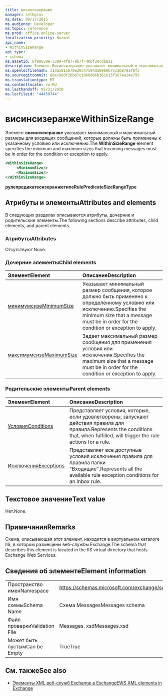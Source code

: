 ```yaml
---
title: висинсизеранже
manager: sethgros
ms.date: 09/17/2015
ms.audience: Developer
ms.topic: reference
ms.prod: office-online-server
localization_priority: Normal
api_name:
- WithinSizeRange
api_type:
- schema
ms.assetid: 6f98650e-3399-4f87-9b7f-40bf20cdb821
description: Элемент Висинсизеранже указывает минимальный и максимальный размеры для входящих сообщений, которые должны быть применены к указанному условию или исключению.
ms.openlocfilehash: 31da5815b70e20c47594da89b0b7ccab87eaf8f3
ms.sourcegitcommit: 88ec988f2bb67c1866d06b361615f3674a24e795
ms.translationtype: MT
ms.contentlocale: ru-RU
ms.lasthandoff: 05/31/2020
ms.locfileid: "44459744"
---
```

# <a name="withinsizerange"></a><span data-ttu-id="c306a-103">висинсизеранже</span><span class="sxs-lookup"><span data-stu-id="c306a-103">WithinSizeRange</span></span>

<span data-ttu-id="c306a-104">Элемент **висинсизеранже** указывает минимальный и максимальный размеры для входящих сообщений, которые должны быть применены к указанному условию или исключению.</span><span class="sxs-lookup"><span data-stu-id="c306a-104">The **WithinSizeRange** element specifies the minimum and maximum sizes that incoming messages must be in order for the condition or exception to apply.</span></span> 
  
```XML
<WithinSizeRange>
     <MinimumSize/>
     <MaximumSize/>
</WithinSizeRange>
```

 <span data-ttu-id="c306a-105">**рулепредикатесизеранжетипе**</span><span class="sxs-lookup"><span data-stu-id="c306a-105">**RulePredicateSizeRangeType**</span></span>
## <a name="attributes-and-elements"></a><span data-ttu-id="c306a-106">Атрибуты и элементы</span><span class="sxs-lookup"><span data-stu-id="c306a-106">Attributes and elements</span></span>

<span data-ttu-id="c306a-107">В следующих разделах описываются атрибуты, дочерние и родительские элементы.</span><span class="sxs-lookup"><span data-stu-id="c306a-107">The following sections describe attributes, child elements, and parent elements.</span></span>
  
### <a name="attributes"></a><span data-ttu-id="c306a-108">Атрибуты</span><span class="sxs-lookup"><span data-stu-id="c306a-108">Attributes</span></span>

<span data-ttu-id="c306a-109">Отсутствуют.</span><span class="sxs-lookup"><span data-stu-id="c306a-109">None.</span></span>
  
### <a name="child-elements"></a><span data-ttu-id="c306a-110">Дочерние элементы</span><span class="sxs-lookup"><span data-stu-id="c306a-110">Child elements</span></span>

|<span data-ttu-id="c306a-111">**Элемент**</span><span class="sxs-lookup"><span data-stu-id="c306a-111">**Element**</span></span>|<span data-ttu-id="c306a-112">**Описание**</span><span class="sxs-lookup"><span data-stu-id="c306a-112">**Description**</span></span>|
|:-----|:-----|
|[<span data-ttu-id="c306a-113">минимумсизе</span><span class="sxs-lookup"><span data-stu-id="c306a-113">MinimumSize</span></span>](minimumsize.md) <br/> |<span data-ttu-id="c306a-114">Указывает минимальный размер сообщения, которое должно быть применено к определенному условию или исключению.</span><span class="sxs-lookup"><span data-stu-id="c306a-114">Specifies the minimum size that a message must be in order for the condition or exception to apply.</span></span>  <br/> |
|[<span data-ttu-id="c306a-115">максимумсизе</span><span class="sxs-lookup"><span data-stu-id="c306a-115">MaximumSize</span></span>](maximumsize.md) <br/> |<span data-ttu-id="c306a-116">Задает максимальный размер сообщения для применения условия или исключения.</span><span class="sxs-lookup"><span data-stu-id="c306a-116">Specifies the maximum size that a message must be in order for the condition or exception to apply.</span></span>  <br/> |
   
### <a name="parent-elements"></a><span data-ttu-id="c306a-117">Родительские элементы</span><span class="sxs-lookup"><span data-stu-id="c306a-117">Parent elements</span></span>

|<span data-ttu-id="c306a-118">**Элемент**</span><span class="sxs-lookup"><span data-stu-id="c306a-118">**Element**</span></span>|<span data-ttu-id="c306a-119">**Описание**</span><span class="sxs-lookup"><span data-stu-id="c306a-119">**Description**</span></span>|
|:-----|:-----|
|[<span data-ttu-id="c306a-120">Условия</span><span class="sxs-lookup"><span data-stu-id="c306a-120">Conditions</span></span>](conditions.md) <br/> |<span data-ttu-id="c306a-121">Представляет условия, которые, если удовлетворены, запускают действия правила для правила.</span><span class="sxs-lookup"><span data-stu-id="c306a-121">Represents the conditions that, when fulfilled, will trigger the rule actions for a rule.</span></span>  <br/> |
|[<span data-ttu-id="c306a-122">Исключения</span><span class="sxs-lookup"><span data-stu-id="c306a-122">Exceptions</span></span>](exceptions.md) <br/> |<span data-ttu-id="c306a-123">Представляет все доступные условия исключения правила для правила папки "Входящие".</span><span class="sxs-lookup"><span data-stu-id="c306a-123">Represents all the available rule exception conditions for an Inbox rule.</span></span>  <br/> |
   
## <a name="text-value"></a><span data-ttu-id="c306a-124">Текстовое значение</span><span class="sxs-lookup"><span data-stu-id="c306a-124">Text value</span></span>

<span data-ttu-id="c306a-125">Нет.</span><span class="sxs-lookup"><span data-stu-id="c306a-125">None.</span></span>
  
## <a name="remarks"></a><span data-ttu-id="c306a-126">Примечания</span><span class="sxs-lookup"><span data-stu-id="c306a-126">Remarks</span></span>

<span data-ttu-id="c306a-127">Схема, описывающая этот элемент, находится в виртуальном каталоге IIS, в котором размещены веб-службы Exchange.</span><span class="sxs-lookup"><span data-stu-id="c306a-127">The schema that describes this element is located in the IIS virtual directory that hosts Exchange Web Services.</span></span>
  
## <a name="element-information"></a><span data-ttu-id="c306a-128">Сведения об элементе</span><span class="sxs-lookup"><span data-stu-id="c306a-128">Element information</span></span>

|||
|:-----|:-----|
|<span data-ttu-id="c306a-129">Пространство имен</span><span class="sxs-lookup"><span data-stu-id="c306a-129">Namespace</span></span>  <br/> |https://schemas.microsoft.com/exchange/services/2006/messages  <br/> |
|<span data-ttu-id="c306a-130">Имя схемы</span><span class="sxs-lookup"><span data-stu-id="c306a-130">Schema Name</span></span>  <br/> |<span data-ttu-id="c306a-131">Схема Messages</span><span class="sxs-lookup"><span data-stu-id="c306a-131">Messages schema</span></span>  <br/> |
|<span data-ttu-id="c306a-132">Файл проверки</span><span class="sxs-lookup"><span data-stu-id="c306a-132">Validation File</span></span>  <br/> |<span data-ttu-id="c306a-133">Messages. xsd</span><span class="sxs-lookup"><span data-stu-id="c306a-133">Messages.xsd</span></span>  <br/> |
|<span data-ttu-id="c306a-134">Может быть пустым</span><span class="sxs-lookup"><span data-stu-id="c306a-134">Can be Empty</span></span>  <br/> |<span data-ttu-id="c306a-135">True</span><span class="sxs-lookup"><span data-stu-id="c306a-135">True</span></span>  <br/> |
   
## <a name="see-also"></a><span data-ttu-id="c306a-136">См. также</span><span class="sxs-lookup"><span data-stu-id="c306a-136">See also</span></span>



- [<span data-ttu-id="c306a-137">Элементы XML веб-служб Exchange в Exchange</span><span class="sxs-lookup"><span data-stu-id="c306a-137">EWS XML elements in Exchange</span></span>](ews-xml-elements-in-exchange.md)

